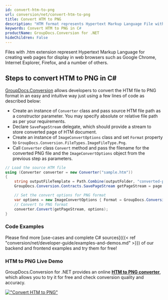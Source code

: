 ```yaml
---
id: convert-htm-to-png
url: conversion/net/convert-htm-to-png
title: Convert HTM to PNG
description: "HTM format represents Hypertext Markup Language File with .htm extension. Learn how to convert HTM to PNG file programmatically in C# language using GroupDocs.Conversion for .NET library."
keywords: Convert HTM to PNG in C#
productName: GroupDocs.Conversion for .NET
hideChildren: False
---
```


Files with .htm extension represent Hypertext Markup Language for creating web pages for display in web browsers such as Google Chrome, Internet Explorer, Firefox, and a number of others.

## Steps to convert HTM to PNG in C#

[GroupDocs.Conversion](https://products.groupdocs.com/conversion/net) allows developers to convert the HTM file to PNG format in an easy and intuitive way just using a few lines of code as described below:

* Create an instance of `Converter` class and pass source HTM file path as a constructor parameter. You may specify absolute or relative file path as per your requirements. 
* Declare `SavePageStream` delegate, which should provide a stream to store converted page of HTM document.
* Create an instance of `ImageConvertOptions` class and set `Format` property to `GroupDocs.Conversion.FileTypes.ImageFileType.Png`.
* Call `Converter` class `Convert` method and pass the filename for the converted PNG file and the `ImageConvertOptions` object from the previous step as parameters.

```csharp
// Load the source HTM file
using (Converter converter = new Converter("sample.htm"))
{
    string outputFileTemplate = Path.Combine(outputFolder, "converted-page-{0}.png");
    GroupDocs.Conversion.Contracts.SavePageStream getPageStream = page => new FileStream(string.Format(outputFileTemplate, page), FileMode.Create);

    // Set the convert options for PNG format
    var options = new ImageConvertOptions { Format = GroupDocs.Conversion.FileTypes.ImageFileType.Png };   
    // Convert to PNG format
    converter.Convert(getPageStream, options);
}
```

### Code Examples

Please find more [use-cases and complete C# sources]({{< ref "conversion/net/developer-guide/examples-and-demos.md" >}}) of our backend and frontend examples and try them for free!

### HTM to PNG Live Demo

GroupDocs.Conversion for .NET provides an online [**HTM to PNG converter**](https://products.groupdocs.app/conversion/htm-to-png), which allows you to try it for free and check conversion quality and accuracy.

[!["Convert HTM to PNG"](conversion/net/images/convert-to-png/convert-htm-to-png.png)](https://products.groupdocs.app/conversion/htm-to-png)